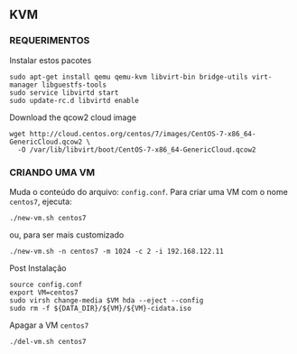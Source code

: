 ## KVM 

### REQUERIMENTOS

Instalar estos pacotes

```shell
sudo apt-get install qemu qemu-kvm libvirt-bin bridge-utils virt-manager libguestfs-tools
sudo service libvirtd start
sudo update-rc.d libvirtd enable
```

Download the qcow2 cloud image

```shell
wget http://cloud.centos.org/centos/7/images/CentOS-7-x86_64-GenericCloud.qcow2 \
  -O /var/lib/libvirt/boot/CentOS-7-x86_64-GenericCloud.qcow2 
```

### CRIANDO UMA VM

Muda o conteúdo do arquivo: `config.conf`. Para criar uma VM com o nome `centos7`, ejecuta:

```shell
./new-vm.sh centos7
```
ou, para ser mais customizado

```shell
./new-vm.sh -n centos7 -m 1024 -c 2 -i 192.168.122.11
```

Post Instalação

```shell
source config.conf
export VM=centos7
sudo virsh change-media $VM hda --eject --config
sudo rm -f ${DATA_DIR}/${VM}/${VM}-cidata.iso
```

Apagar a VM `centos7`

```shell
./del-vm.sh centos7
```
